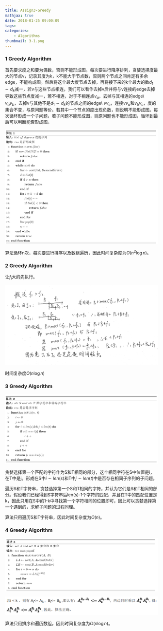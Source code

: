 ```yaml
---
title: Assign3-Greedy
mathjax: true
date: 2018-01-25 09:00:09
tags:
categories:
	- Algorithms
thumbnail: 3-1.png
---
```


### 1 Greedy Algorithm 

首先要求度之和要为偶数，否则不能形成图。每次要进行降序排列，贪婪选择度最大的节点v，记录其度为k，k不能大于节点数，否则两个节点之间肯定有多余edge，不能构成图。然后将这个最大度节点去掉，再将接下来的k个最大的数${d_1\sim d_k}$减一，若v与这些节点相连，我们可以看作去掉v后并将与v连接的edge去掉导致这些节点度减一，若不相连，对于不相连点$v_a$，去掉与其相连的edge\ $v_av_b$，去掉v与其他不是${d_1\sim d_k}$的节点之间的edge\ $vv_c$，连接$vv_a$和$v_bv_c$，度的集合不变，与原问题等价。若其中一个节点的度出现负数，则说明不能形成图。每次循环形成一个子问题，若子问题不能形成图，则原问题也不能形成图，循环到最后可以判断能否形成图。

![](Assign3-Greedy/20190114110942.png)

算法循环n次，每次要进行排序以及数组遍历，因此时间复杂度为$O(n^2\log n)$。

### 2 Greedy Algorithm 

让$f_i$大的先执行。

![](Assign3-Greedy/20190114111018.png)

时间复杂度$O(n\log n)$

### 3 Greedy Algorithm 

![](Assign3-Greedy/20190114111040.png)

贪婪选择第一个匹配的字符作为S和T相同的部分，这个相同字符在S中位置是i，在T中是j。形成在S中$i\sim len(s)$和T中$j\sim len(t)$中是否存在相同子序列的子问题。

遍历S和T字符串，贪婪选择第一个S和T相同的字符，并认为它们是S和T相同的部分。假设我们已经得到S字符串后len(s)-1个字符的匹配，并且在T中的匹配位置是k，因此只用在S中的1-k中寻找第一个字符相同的位置即可，因此可以贪婪选择第一个遇到的，求解子问题的过程同理。

算法只用遍历S和T字符串，因此时间复杂度为$O(n)$。

### 4 Greedy Algorithm 

![](Assign3-Greedy/20190114111053.png)

![](Assign3-Greedy/20190114111102.png)

算法只用排序和遍历数组，因此时间复杂度为$O(n\log n)$。